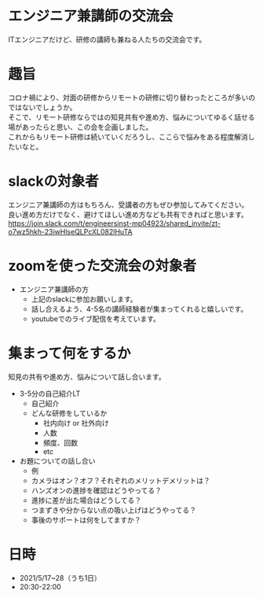# エンジニア兼講師の交流会
ITエンジニアだけど、研修の講師も兼ねる人たちの交流会です。

# 趣旨
コロナ禍により、対面の研修からリモートの研修に切り替わったところが多いのではないでしょうか。  
そこで、リモート研修ならではの知見共有や進め方、悩みについてゆるく話せる場があったらと思い、この会を企画しました。  
これからもリモート研修は続いていくだろうし、ここらで悩みをある程度解消したいなと。  

# slackの対象者
エンジニア兼講師の方はもちろん、受講者の方もぜひ参加してみてください。  
良い進め方だけでなく、避けてほしい進め方なども共有できればと思います。  
https://join.slack.com/t/engineersinst-mp04923/shared_invite/zt-o7wz5hkh-23iwHlseQLPcXL082lHuTA

# zoomを使った交流会の対象者
- エンジニア兼講師の方
  - 上記のslackに参加お願いします。
  - 話し合えるよう、4-5名の講師経験者が集まってくれると嬉しいです。
  - youtubeでのライブ配信を考えています。

# 集まって何をするか
知見の共有や進め方、悩みについて話し合います。
- 3-5分の自己紹介LT
  - 自己紹介
  - どんな研修をしているか
    - 社内向け or 社外向け
    - 人数
    - 頻度、回数
    - etc
- お題についての話し合い
  - 例
  - カメラはオン？オフ？それぞれのメリットデメリットは？
  - ハンズオンの進捗を確認はどうやってる？
  - 進捗に差が出た場合はどうしてる？
  - つまずきや分からない点の吸い上げはどうやってる？
  - 事後のサポートは何をしてますか？

# 日時
- 2021/5/17~28（うち1日）
- 20:30-22:00

